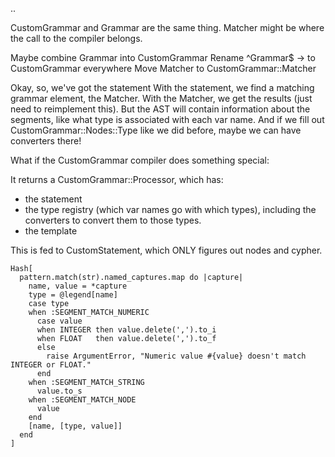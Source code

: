 ..

CustomGrammar and Grammar are the same thing.
Matcher might be where the call to the compiler belongs.

Maybe combine Grammar into CustomGrammar
  Rename ^Grammar$ -> to CustomGrammar everywhere
  Move Matcher to CustomGrammar::Matcher

Okay, so, we've got the statement
  With the statement, we find a matching grammar element, the Matcher.
  With the Matcher, we get the results (just need to reimplement this).
  But the AST will contain information about the segments,
    like what type is associated with each var name.
    And if we fill out CustomGrammar::Nodes::Type like we did before,
    maybe we can have converters there!


What if the CustomGrammar compiler does something special:

It returns a CustomGrammar::Processor, which has:

  - the statement
  - the type registry (which var names go with which types), including the converters to convert them to those types.
  - the template

This is fed to CustomStatement, which ONLY figures out nodes and cypher.

```
Hash[
  pattern.match(str).named_captures.map do |capture|
    name, value = *capture
    type = @legend[name]
    case type
    when :SEGMENT_MATCH_NUMERIC
      case value
      when INTEGER then value.delete(',').to_i
      when FLOAT   then value.delete(',').to_f
      else
        raise ArgumentError, "Numeric value #{value} doesn't match INTEGER or FLOAT."
      end
    when :SEGMENT_MATCH_STRING
      value.to_s
    when :SEGMENT_MATCH_NODE
      value
    end
    [name, [type, value]]
  end
]
```
